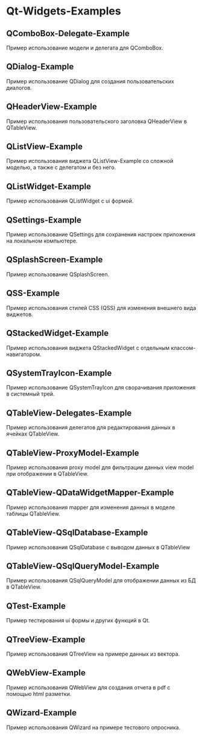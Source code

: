 # Qt-Widgets-Examples

## QComboBox-Delegate-Example

Пример использование модели и делегата для QComboBox.

## QDialog-Example

Пример использование QDialog для создания пользовательских диалогов.

## QHeaderView-Example

Пример использования пользовательского заголовка QHeaderView в QTableView.

## QListView-Example

Пример использования виджета QListView-Example со сложной моделью, а также с делегатом и без него.

## QListWidget-Example

Пример использования QListWidget с ui формой.

## QSettings-Example

Пример использование QSettings для сохранения настроек приложения на локальном компьютере.

## QSplashScreen-Example

Пример использование QSplashScreen.

## QSS-Example

Пример использования стилей CSS (QSS) для изменения внешнего вида виджетов.

## QStackedWidget-Example

Пример использования виджета QStackedWidget с отдельным классом-навигатором.

## QSystemTrayIcon-Example

Пример использование QSystemTrayIcon для сворачивания приложения в системный трей.

## QTableView-Delegates-Example

Пример использования делегатов для редактирования данных в ячейках QTableView.

## QTableView-ProxyModel-Example

Пример использования proxy model для фильтрации данных view model при отображении в QTableView.

## QTableView-QDataWidgetMapper-Example

Пример использования mapper для изменения данных в моделе таблицы QTableView.

## QTableView-QSqlDatabase-Example

Пример использования QSqlDatabase с выводом данных в QTableView

## QTableView-QSqlQueryModel-Example

Пример использования QSqlQueryModel для отображении данных из БД в QTableView.

## QTest-Example

Пример тестирования ui формы и других функций в Qt.

## QTreeView-Example

Пример использования QTreeView на примере данных из вектора.

## QWebView-Example

Пример использования QWebView для создания отчета в pdf с помощью html разметки.

## QWizard-Example

Пример использования QWizard на примере тестового опросника.